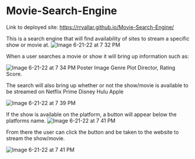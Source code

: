 # Movie-Search-Engine

Link to deployed site: https://rrvallar.github.io/Movie-Search-Engine/

This is a search engine that will find availability of sites to stream a specific show or movie at. 
![Image 6-21-22 at 7 32 PM](https://user-images.githubusercontent.com/103394466/174913293-335692a4-3174-4a83-b22a-8538604f29b7.jpg)

When a user searches a movie or show it will bring up information such as:



![Image 6-21-22 at 7 34 PM](https://user-images.githubusercontent.com/103394466/174913569-4d8a3335-baef-40d9-91f5-ae29aec223c6.jpg)
Poster Image
Genre 
Plot
Director,
Rating Score.


The search will also bring up whether or not the show/movie is available to be streamed on 
Netflix
Prime
Disney
Hulu
Apple 

![Image 6-21-22 at 7 39 PM](https://user-images.githubusercontent.com/103394466/174913878-13a67f16-ec0a-417d-9b41-46cc11a41488.jpg)

If the show is available on the platform, a button will appear below the platforms name.
![Image 6-21-22 at 7 41 PM](https://user-images.githubusercontent.com/103394466/174914083-d7b07052-d8e8-467e-bb55-93f5eccd33f6.jpg)



From there the user can click the button and be taken to the website to stream the show/movie.

![Image 6-21-22 at 7 41 PM](https://user-images.githubusercontent.com/103394466/174914153-4ff8d1f5-c045-4509-845f-3f3d3f52bd54.jpg)
